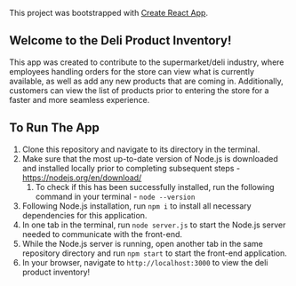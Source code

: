 This project was bootstrapped with [Create React App](https://github.com/facebook/create-react-app).

## Welcome to the Deli Product Inventory!

This app was created to contribute to the supermarket/deli industry, where employees handling orders for the store can view what is currently available, as well as add any new products that are coming in. Additionally, customers can view the list of products prior to entering the store for a faster and more seamless experience.

## To Run The App

1. Clone this repository and navigate to its directory in the terminal.
2. Make sure that the most up-to-date version of Node.js is downloaded and installed locally prior to completing subsequent steps - https://nodejs.org/en/download/
   1. To check if this has been successfully installed, run the following command in your terminal - `node --version`
3. Following Node.js installation, run `npm i` to install all necessary dependencies for this application.
4. In one tab in the terminal, run `node server.js` to start the Node.js server needed to communicate with the front-end.
5. While the Node.js server is running, open another tab in the same repository directory and run `npm start` to start the front-end application.
6. In your browser, navigate to `http://localhost:3000` to view the deli product inventory!